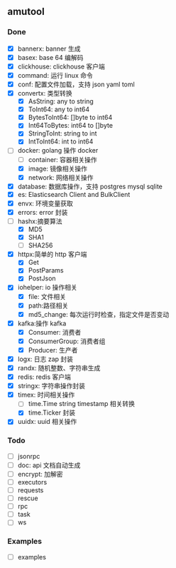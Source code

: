 ## amutool

### Done
- [x] bannerx: banner 生成
- [x] basex: base 64 编解码
- [x] clickhouse: clickhouse 客户端
- [x] command: 运行 linux 命令
- [x] conf: 配置文件加载，支持 json yaml toml
- [x] convertx: 类型转换
  - [x] AsString: any to string
  - [x] ToInt64: any to int64
  - [x] BytesToInt64: []byte to int64
  - [x] Int64ToBytes: int64 to []byte
  - [x] StringToInt: string to int
  - [x] IntToInt64: int to int64
- [ ] docker: golang 操作 docker
  - [ ] container: 容器相关操作
  - [x] image: 镜像相关操作
  - [x] network: 网络相关操作
- [x] database: 数据库操作，支持 postgres mysql sqlite
- [x] es: Elasticsearch Client and BulkClient
- [x] envx: 环境变量获取
- [x] errors: error 封装
- [ ] hashx:摘要算法
  - [x] MD5
  - [x] SHA1
  - [ ] SHA256
- [x] httpx:简单的 http 客户端
  - [x] Get
  - [x] PostParams
  - [x] PostJson
- [x] iohelper: io 操作相关
  - [x] file: 文件相关
  - [x] path:路径相关
  - [x] md5_change: 每次运行时检查，指定文件是否变动
- [x] kafka:操作 kafka
  - [x] Consumer: 消费者
  - [x] ConsumerGroup: 消费者组
  - [x] Producer: 生产者
- [x] logx: 日志 zap 封装
- [x] randx: 随机整数、字符串生成
- [x] redis: redis 客户端
- [x] stringx: 字符串操作封装
- [x] timex: 时间相关操作
  - [ ] time.Time string timestamp 相关转换
  - [x] time.Ticker 封装
- [x] uuidx: uuid 相关操作

### Todo
- [ ] jsonrpc
- [ ] doc: api 文档自动生成
- [ ] encrypt: 加解密
- [ ] executors
- [ ] requests
- [ ] rescue
- [ ] rpc
- [ ] task
- [ ] ws

### Examples
- [ ] examples